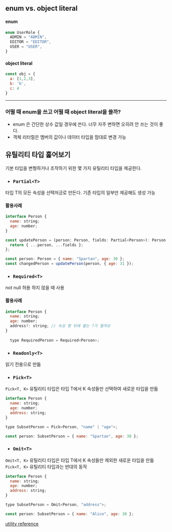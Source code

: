 ## enum vs. object literal
#### enum 
```javascript
enum UserRole {
  ADMIN = "ADMIN",
  EDITOR = "EDITOR",
  USER = "USER",
}
```
#### object literal
```javascript
const obj = {
  a: [1,2,3],
  b: 'b',
  c: 4
}
```
---
### 어떨 때 enum을 쓰고 어떨 때 object literal을 쓸까?
- enum 은 간단한 상수 값일 경우에 쓴다. 너무 자주 변하면 오히려 안 쓰는 것이 좋다.
- 객체 리터럴은 멤버의 값이나 데이터 타입을 맘대로 변경 가능

## 유틸리티 타입 훑어보기
기본 타입을 변형하거나 조작하기 위한 몇 가지 유틸리티 타입을 제공한다. 
- ### `Partial<T>`
타입 T의 모든 속성을 선택저긍로 만든다.
기존 타입의 일부만 제공해도 생성 가능
#### 활용사례
```javascript
interface Person {
  name: string;
  age: number;
}

const updatePerson = (person: Person, fields: Partial<Person>): Person => {
  return { ...person, ...fields };
};

const person: Person = { name: "Spartan", age: 30 };
const changedPerson = updatePerson(person, { age: 31 });
```
- ### `Required<T>`
not null 허용 하지 않을 때 사용
#### 활용사례
```javascript
interface Person {
  name: string;
  age: number;
  address?: string; // 속성 명 뒤에 붙는 ?가 뭘까요
}
  
  type RequiredPerson = Required<Person>;
```

- ### `Readonly<T>`
읽기 전용으로 만듦

- ### `Pick<T>`
`Pick<T, K>` 유틸리티 타입은 타입 T에서 K 속성들만 선택하여 새로운 타입을 만듦

```javascript
interface Person {
  name: string;
  age: number;
  address: string;
}

type SubsetPerson = Pick<Person, "name" | "age">;

const person: SubsetPerson = { name: "Spartan", age: 30 };
```
- ### `Omit<T>`
`Omit<T, K>` 유틸리티 타입은 타입 T에서 K 속성들만 제외한 새로운 타입을 만듦
`Pick<T, K>` 유틸리티 타입과는 반대의 동작
```javascript
interface Person {
  name: string;
  age: number;
  address: string;
}

type SubsetPerson = Omit<Person, "address">;

const person: SubsetPerson = { name: "Alice", age: 30 };
```
[utility reference](https://www.typescriptlang.org/ko/docs/handbook/utility-types.html)

